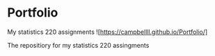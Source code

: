 # Portfolio
My statistics 220 assignments ![https://campbellll.github.io/Portfolio/]

The repositiory for my statistics 220 assingments
